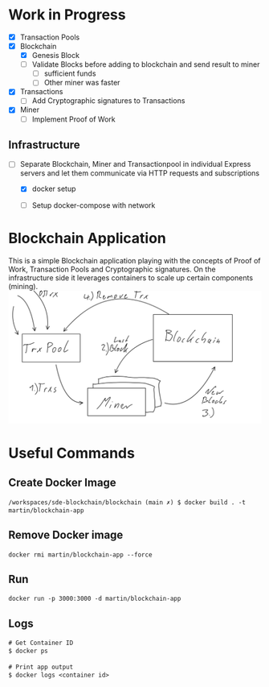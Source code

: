 # Work in Progress
- [x] Transaction Pools
- [x] Blockchain
    - [x] Genesis Block
    - [ ] Validate Blocks before adding to blockchain and send result to miner
        - [ ] sufficient funds
        - [ ] Other miner was faster
- [x] Transactions
    - [ ] Add Cryptographic signatures to Transactions
- [x] Miner
    - [ ] Implement Proof of Work

## Infrastructure
- [ ] Separate Blockchain, Miner and Transactionpool in individual Express servers and let them communicate via HTTP requests and subscriptions
    - [x] docker setup 
    - [ ] Setup docker-compose with network



# Blockchain Application
This is a simple Blockchain application playing with the concepts of Proof of Work, Transaction Pools and Cryptographic signatures. On the infrastructure side it leverages containers to scale up certain components (mining). 
![System Overview](system_overview.png?raw=true "System Overview")

# Useful Commands

## Create Docker Image
```
/workspaces/sde-blockchain/blockchain (main ✗) $ docker build . -t martin/blockchain-app
```

## Remove Docker image
```
docker rmi martin/blockchain-app --force
```

## Run
```
docker run -p 3000:3000 -d martin/blockchain-app
```

## Logs
```
# Get Container ID
$ docker ps

# Print app output
$ docker logs <container id>
```
